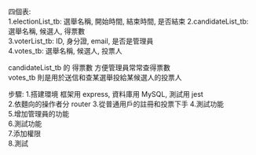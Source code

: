 四個表:  
1.electionList_tb: 選舉名稱, 開始時間, 結束時間, 是否結束 
2.candidateList_tb: 選舉名稱, 候選人, 得票數  
3.voterList_tb: ID, 身分證, email, 是否是管理員  
4.votes_tb: 選舉名稱, 候選人, 投票人  

candidateList_tb 的 得票數 方便管理員常常查得票數  
votes_tb 則是用於送信和查某選舉投給某候選人的投票人  

步驟: 
1.搭建環境 框架用 express, 資料庫用 MySQL, 測試用 jest  
2.依麵向的操作者分 router 
3.從普通用戶的註冊和投票下手 
4.測試功能  
5.增加管理員的功能  
6.測試功能  
7.添加權限  
8.測試  
